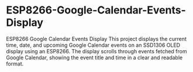 # ESP8266-Google-Calendar-Events-Display
ESP8266 Google Calendar Events Display This project displays the current time, date, and upcoming Google Calendar events on an SSD1306 OLED display using an ESP8266. The display scrolls through events fetched from Google Calendar, showing the event title and time in a clear and readable format.
